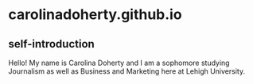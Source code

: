 # carolinadoherty.github.io
## self-introduction
Hello! My name is Carolina Doherty and I am a sophomore studying Journalism as well as Business and Marketing here at Lehigh University. 
